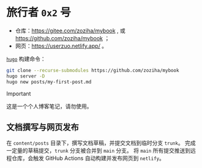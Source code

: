# 旅行者 `0x2` 号

* 仓库：https://gitee.com/zoziha/mybook ,
或 https://github.com/zoziha/mybook ；
* 网页：https://userzuo.netlify.app/ 。

[`hugo`](https://userzuo.netlify.app/ch06-mdbook-%E4%B8%8E-hugo/)
构建命令：

```sh
git clone --recurse-submodules https://github.com/zoziha/mybook
hugo server -D
hugo new posts/my-first-post.md
```

> [!IMPORTANT]
> 这是一个个人博客笔记，请勿使用。

## 文档撰写与网页发布

在 `content/posts` 目录下，撰写文档草稿，并提交文档到临时分支 `trunk`。
完成一定量的草稿提交，`trunk` 分支被合并到 `main` 分支。
将 `main` 所有提交推送到远程仓库，会触发 GitHub Actions 自动构建并发布网页到 `netlify`。
